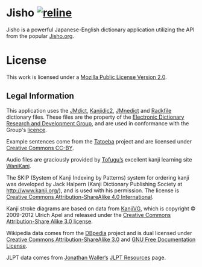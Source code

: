 # Jisho [![reline](https://circleci.com/gh/reline/Jisho.svg?style=svg)](https://circleci.com/gh/reline/Jisho)

Jisho is a powerful Japanese-English dictionary application utilizing the API from the popular [Jisho.org](https://jisho.org).

License
=======

This work is licensed under a [Mozilla Public License Version 2.0](https://www.mozilla.org/en-US/MPL/2.0/).

## Legal Information

This application uses the [JMdict](https://www.edrdg.org/wiki/index.php/JMdict-EDICT_Dictionary_Project), [Kanjidic2](https://www.edrdg.org/wiki/index.php/KANJIDIC_Project), [JMnedict](http://nihongo.monash.edu//enamdict_doc.html) and [Radkfile](http://nihongo.monash.edu//kradinf.html) dictionary files. These files are the property of the [Electronic Dictionary Research and Development Group](http://www.edrdg.org/), and are used in conformance with the Group's [licence](http://www.edrdg.org/edrdg/licence.html).

Example sentences come from the [Tatoeba](https://tatoeba.org/) project and are licensed under [Creative Commons CC-BY](https://creativecommons.org/licenses/by/2.0/fr/).

Audio files are graciously provided by [Tofugu’s](https://www.tofugu.com/) excellent kanji learning site [WaniKani](https://www.wanikani.com/).

The SKIP (System of Kanji Indexing by Patterns) system for ordering kanji was developed by Jack Halpern (Kanji Dictionary Publishing Society at http://www.kanji.org/), and is used with his permission. The license is [Creative Commons Attribution-ShareAlike 4.0 International](http://www.kanji.org/kanji/dictionaries/skip_permission.htm).

Kanji stroke diagrams are based on data from [KanjiVG](https://kanjivg.tagaini.net/), which is copyright © 2009-2012 Ulrich Apel and released under the [Creative Commons Attribution-Share Alike 3.0 license](https://creativecommons.org/licenses/by-sa/3.0/).

Wikipedia data comes from the [DBpedia](https://wiki.dbpedia.org/about) project and is dual licensed under [Creative Commons Attribution-ShareAlike 3.0](https://en.wikipedia.org/wiki/Wikipedia:Text_of_Creative_Commons_Attribution-ShareAlike_3.0_Unported_License) and [GNU Free Documentation License](https://en.wikipedia.org/wiki/Wikipedia:Text_of_the_GNU_Free_Documentation_License).

JLPT data comes from [Jonathan Waller‘s](https://www.tanos.co.uk/contact/) [JLPT Resources](https://www.tanos.co.uk/jlpt/) page.

